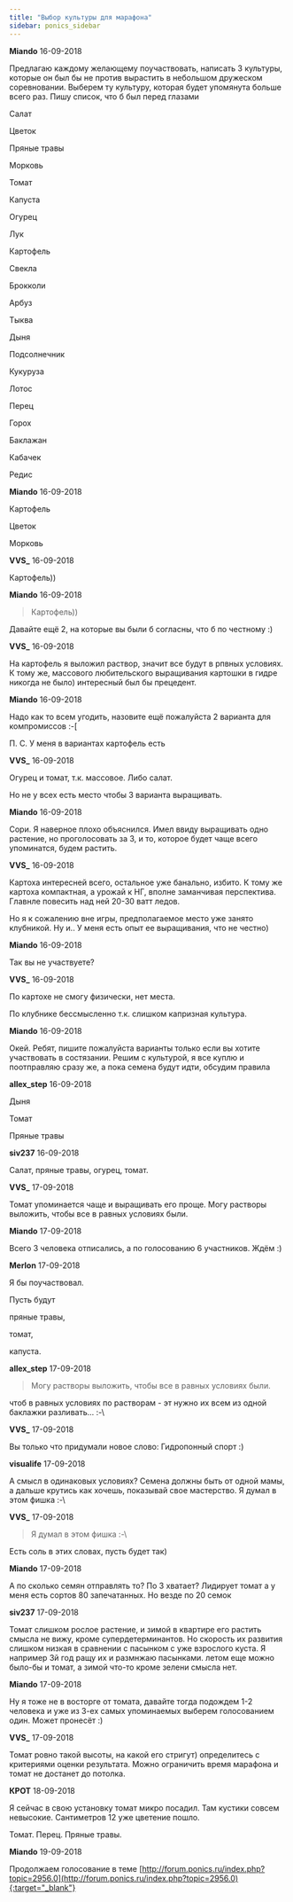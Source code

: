 ```yaml
---
title: "Выбор культуры для марафона"
sidebar: ponics_sidebar
---
```


**Miando** 16-09-2018

Предлагаю каждому желающему поучаствовать, написать 3 культуры, которые он был бы не против вырастить в небольшом дружеском соревновании. Выберем ту культуру, которая будет упомянута больше всего раз. Пишу список, что б был перед глазами

Салат

Цветок

Пряные травы

Морковь

Томат

Капуста

Огурец

Лук

Картофель

Свекла

Брокколи

Арбуз

Тыква

Дыня

Подсолнечник

Кукуруза

Лотос

Перец

Горох

Баклажан

Кабачек

Редис


**Miando** 16-09-2018

Картофель

Цветок

Морковь


**VVS_** 16-09-2018

Картофель))


**Miando** 16-09-2018

> Картофель))

Давайте ещё 2, на которые вы были б согласны, что б по честному :)


**VVS_** 16-09-2018

На картофель я выложил раствор, значит все будут в рпвных условиях. К тому же, массового любительского выращивания картошки в гидре никогда не было) интересный был бы прецедент.


**Miando** 16-09-2018

Надо как то всем угодить, назовите ещё пожалуйста 2 варианта для компромиссов :-[

П. С. У меня в вариантах картофель есть


**VVS_** 16-09-2018

Огурец и томат, т.к. массовое. Либо салат.

Но не у всех есть место чтобы 3 варианта выращивать.


**Miando** 16-09-2018

Сори. Я наверное плохо объяснился. Имел ввиду выращивать одно растение, но проголосовать за 3, и то, которое будет чаще всего упоминатся, будем растить.


**VVS_** 16-09-2018

Картоха интересней всего, остальное уже банально, избито. К тому же картоха компактная, а урожай к НГ, вполне заманчивая перспектива. Главнле повесить над ней 20-30 ватт ледов.

Но я к сожалению вне игры, предполагаемое место уже занято клубникой. Ну и.. У меня есть опыт ее выращивания, что не честно)


**Miando** 16-09-2018

Так вы не участвуете?


**VVS_** 16-09-2018

По картохе не смогу физически, нет места.

По клубнике бессмысленно т.к. слишком капризная культура.


**Miando** 16-09-2018

Окей. Ребят, пишите пожалуйста варианты только если вы хотите участвовать в состязании. Решим с культурой, я все куплю и поотправляю сразу же, а пока семена будут идти, обсудим правила


**allex_step** 16-09-2018

Дыня

Томат

Пряные травы


**siv237** 16-09-2018

Салат, пряные травы, огурец, томат.


**VVS_** 17-09-2018

Томат упоминается чаще и выращивать его проще. Могу растворы выложить, чтобы все в равных условиях были.


**Miando** 17-09-2018

Всего 3 человека отписались, а по голосованию 6 участников. Ждём :)


**Merlon** 17-09-2018

Я бы поучаствовал.

Пусть будут

пряные травы,

томат,

капуста.


**allex_step** 17-09-2018

> Могу растворы выложить, чтобы все в равных условиях были.

чтоб в равных условиях по растворам - эт нужно их всем из одной баклажки разливать... :-\ 


**VVS_** 17-09-2018

Вы только что придумали новое слово: Гидропонный спорт :)


**visualife** 17-09-2018

А смысл в одинаковых условиях? Семена должны быть от одной мамы, а дальше крутись как хочешь, показывай свое мастерство. Я думал в этом фишка :-\


**VVS_** 17-09-2018

> Я думал в этом фишка :-\

Есть соль в этих словах, пусть будет так)


**Miando** 17-09-2018

А по сколько семян отправлять то? По 3 хватает? Лидирует томат а у меня есть сортов 80 запечатанных. Но везде по 20 семок


**siv237** 17-09-2018

Томат слишком рослое растение, и зимой в квартире его растить смысла не вижу, кроме супердетерминантов. Но скорость их развития слишком низкая в сравнении с пасынком с уже взрослого куста. Я например 3й год ращу их и размнжаю пасынками. летом еще можно было-бы и томат, а зимой что-то кроме зелени смысла нет.


**Miando** 17-09-2018

Ну я тоже не в восторге от томата, давайте тогда подождем 1-2 человека и уже из 3-ех самых упоминаемых выберем голосованием один. Может пронесёт :)


**VVS_** 17-09-2018

Томат ровно такой высоты, на какой его стригут) определитесь с критериями оценки результата. Можно ограничить время марафона и томат не достанет до потолка.


**КРОТ** 18-09-2018

Я сейчас в свою установку томат микро посадил. Там кустики совсем невысокие. Сантиметров 12 уже цветение пошло.

Томат. Перец. Пряные травы.


**Miando** 19-09-2018

Продолжаем голосование в теме [http://forum.ponics.ru/index.php?topic=2956.0](http://forum.ponics.ru/index.php?topic=2956.0){:target="_blank"}


